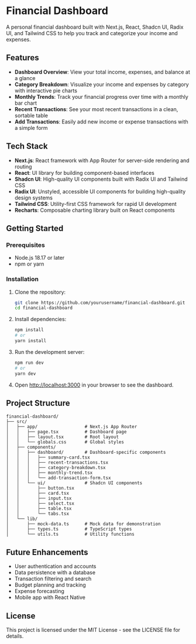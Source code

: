 # Financial Dashboard

A personal financial dashboard built with Next.js, React, Shadcn UI, Radix UI, and Tailwind CSS to help you track and categorize your income and expenses.

## Features

- **Dashboard Overview**: View your total income, expenses, and balance at a glance
- **Category Breakdown**: Visualize your income and expenses by category with interactive pie charts
- **Monthly Trends**: Track your financial progress over time with a monthly bar chart
- **Recent Transactions**: See your most recent transactions in a clean, sortable table
- **Add Transactions**: Easily add new income or expense transactions with a simple form

## Tech Stack

- **Next.js**: React framework with App Router for server-side rendering and routing
- **React**: UI library for building component-based interfaces
- **Shadcn UI**: High-quality UI components built with Radix UI and Tailwind CSS
- **Radix UI**: Unstyled, accessible UI components for building high-quality design systems
- **Tailwind CSS**: Utility-first CSS framework for rapid UI development
- **Recharts**: Composable charting library built on React components

## Getting Started

### Prerequisites

- Node.js 18.17 or later
- npm or yarn

### Installation

1. Clone the repository:
   ```bash
   git clone https://github.com/yourusername/financial-dashboard.git
   cd financial-dashboard
   ```

2. Install dependencies:
   ```bash
   npm install
   # or
   yarn install
   ```

3. Run the development server:
   ```bash
   npm run dev
   # or
   yarn dev
   ```

4. Open [http://localhost:3000](http://localhost:3000) in your browser to see the dashboard.

## Project Structure

```
financial-dashboard/
├── src/
│   ├── app/                  # Next.js App Router
│   │   ├── page.tsx          # Dashboard page
│   │   ├── layout.tsx        # Root layout
│   │   └── globals.css       # Global styles
│   ├── components/
│   │   ├── dashboard/        # Dashboard-specific components
│   │   │   ├── summary-card.tsx
│   │   │   ├── recent-transactions.tsx
│   │   │   ├── category-breakdown.tsx
│   │   │   ├── monthly-trend.tsx
│   │   │   └── add-transaction-form.tsx
│   │   └── ui/               # Shadcn UI components
│   │       ├── button.tsx
│   │       ├── card.tsx
│   │       ├── input.tsx
│   │       ├── select.tsx
│   │       ├── table.tsx
│   │       └── tabs.tsx
│   └── lib/
│       ├── mock-data.ts      # Mock data for demonstration
│       ├── types.ts          # TypeScript types
│       └── utils.ts          # Utility functions
```

## Future Enhancements

- User authentication and accounts
- Data persistence with a database
- Transaction filtering and search
- Budget planning and tracking
- Expense forecasting
- Mobile app with React Native

## License

This project is licensed under the MIT License - see the LICENSE file for details.
